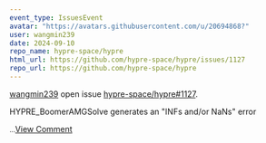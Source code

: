 ```yaml
---
event_type: IssuesEvent
avatar: "https://avatars.githubusercontent.com/u/20694868?"
user: wangmin239
date: 2024-09-10
repo_name: hypre-space/hypre
html_url: https://github.com/hypre-space/hypre/issues/1127
repo_url: https://github.com/hypre-space/hypre
---
```


<a href='https://github.com/wangmin239' target='_blank'>wangmin239</a> open issue <a href='https://github.com/hypre-space/hypre/issues/1127' target='_blank'>hypre-space/hypre#1127</a>.

<p>HYPRE_BoomerAMGSolve generates an "INFs and/or NaNs" error</p><small>...</small><a href='https://github.com/hypre-space/hypre/issues/1127' target='_blank'>View Comment</a>